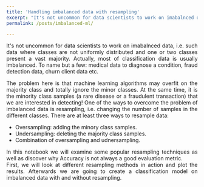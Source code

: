 ```yaml
---
title: 'Handling imbalanced data with resampling'
excerpt: "It's not uncommon for data scientists to work on imabalnced data, i.e. such data where classes are not uniformly distributed and one or two classes present a vast majority. Actually, most of classification data is usually imbalanced. To name but a few: medical data to diagnose a condition, fraud detection data, churn client data etc."
permalink: /posts/imbalanced-ml/

---
```


<div style="text-align: justify;">It's not uncommon for data scientists to work on imabalnced data, i.e. such data where classes are not uniformly distributed and one or two classes present a vast majority. Actually, most of classification data is usually imbalanced. To name but a few: medical data to diagnose a condition, fraud detection data, churn client data etc.</div>
<p>
<div style="text-align: justify;">The problem here is that machine learning algorithms may overfit on the majority class and totally ignore the minor classes. At the same time, it is the minority class samples (a rare disease or a fraudulent transaction) that we are interested in detecting! One of the ways to overcome the problem of imbalanced data is resampling, i.e. changing the number of samples in the different classes. There are at least three ways to resample data:</div>
<p>

<ul>  
  <li>Oversampling: adding the minory class samples.</li>
  <li>Undersampling: deleting the majority class samples.</li>
  <li>Combination of oversampling and udnersampling.</li>
</ul>
  
<div style="text-align: justify;">In this notebook we will examine some popular resampling techniques as well as discover why Accuracy is not always a good evaluation metric.</div>

<div style="text-align: justify;">First, we will look at different resampling methods in action and plot the results. Afterwards we are going to create a classification model on imbalanced data with and without resampling.</div>
